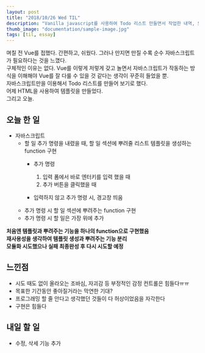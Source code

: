 ```yaml
---
layout: post
title: "2018/10/26 Wed TIL"
description: "Vanilla javascript를 사용하여 Todo 리스트 만들면서 작업한 내역, 느낀점"
thumb_image: "documentation/sample-image.jpg"
tags: [til, essay]
---
```

며칠 전 Vue를 접했다. 간편하고, 쉬웠다. 그러나 만지면 만질 수록 순수 자바스크립트가 필요하다는 것을 느꼈다.  
구체적인 이유는 없다. Vue를 이렇게 저렇게 갖고 놀면서 자바스크립트가 작동하는 방식을 이해해야 Vue를 잘 다룰 수 있을 것 같다는 생각이 꾸준히 들었을 뿐.  
자바스크립트만을 이용해서 Todo 리스트를 만들어 보기로 했다.  
어제 HTML을 사용하여 템플릿을 만들었다.  
그리고 오늘.

## 오늘 한 일
- 자바스크립트
    - 할 일 추가 명령을 내렸을 때, 할 일 섹션에 뿌려줄 리스트 템플릿을 생성하는 function 구현
        - 추가 명령
            1. 입력 폼에서 바로 엔터키를 입력 했을 때
            2. 추가 버튼을 클릭했을 때  

        - 입력하지 않고 추가 명령 시, 경고창 띄움
    - 추가 명령 시 할 일 섹션에 뿌려주는 function 구현
    - 추가 명령 시 할 일은 가장 위에 추가  

**처음엔 템플릿과 뿌려주는 기능을 하나의 function으로 구현했음**  
**재사용성을 생각하여 템플릿 생성과 뿌려주는 기능 분리**  
**모듈화 시도했으나 실패 최종완성 후 다시 시도할 예정**

## 느낀점
- 시도 때도 없이 올라오는 조바심, 자괴감 등 부정적인 감정 컨트롤은 힘들다ㅠㅠ
- 목표한 기간동안 좋아질거라는 막연한 기대?
- 프로그래밍 할 줄 안다고 생각했던 것들이 다 허상이었음을 자각한다
- 구현은 힘들다

## 내일 할 일
- 수정, 삭세 기능 추가  


